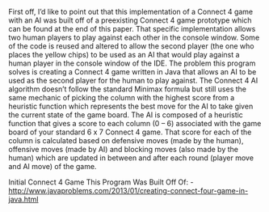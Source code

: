 First off, I’d like to point out that this implementation of a Connect 4 game with an AI was built off of a preexisting 
Connect 4 game prototype which can be found at the end of this paper.  That specific implementation allows two human players 
to play against each other in the console window.  Some of the code is reused and altered to allow the second player (the one
who places the yellow chips) to be used as an AI that would play against a human player in the console window of the IDE.  The
problem this program solves is creating a Connect 4 game written in Java that allows an AI to be used as the second player for
the human to play against. The Connect 4 AI algorithm doesn’t follow the standard Minimax formula but still uses the same 
mechanic of picking the column with the highest score from a heuristic function which represents the best move for the AI to
take given the current state of the game board.  The AI is composed of a heuristic function that gives a score to each column 
(0 – 6) associated with the game board of your standard 6 x 7 Connect 4 game.  That score for each of the column is calculated 
based on defensive moves (made by the human), offensive moves (made by AI) and blocking moves (also made by the human) which 
are updated in between and after each round (player move and AI move) of the game.
	
Initial Connect 4 Game This Program Was Built Off Of:
	- http://www.javaproblems.com/2013/01/creating-connect-four-game-in-java.html


